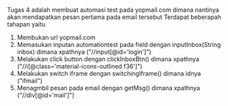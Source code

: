 Tugas 4 adalah membuat automasi test pada yopmail.com dimana nantinya akan mendapatkan pesan pertama pada email tersebut
Terdapat beberapah tahapan yaitu
1. Membukan url yopmail.com 
2. Memasukan inputan automationtest pada field dengan inputInbox(String inbox) dimana xpathnya ("//input[@id='login']") 
3. Melakukan click button dengan clickInboxBtn() dimana xpathnya  ("//i[@class='material-icons-outlined f36']") 
4. Melakukan switch iframe dengan switchingIframe() dimana idnya ("ifmail")
5. Menagmbil pesan pada email dengan getMsg() dimana xpathnya ("//div[@id='mail']") 
